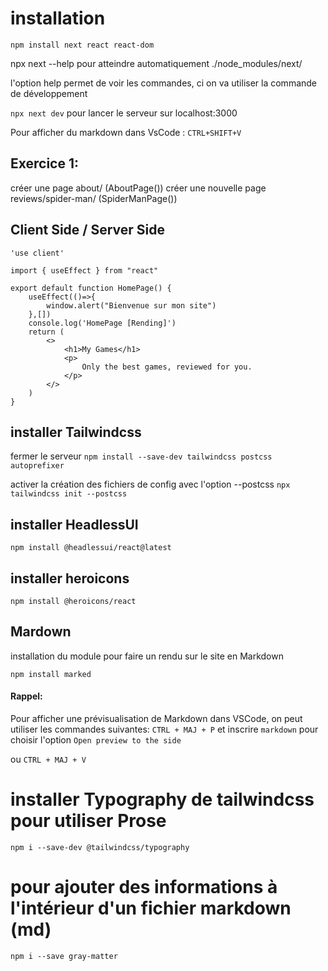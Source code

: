 # installation
```npm install next react react-dom```

npx next --help pour atteindre automatiquement ./node_modules/next/

l'option help permet de voir les commandes, ci on va utiliser la commande de développement

```npx next dev``` pour lancer le serveur sur localhost:3000

Pour afficher du markdown dans VsCode : ```CTRL+SHIFT+V```

## Exercice 1:

créer une page about/ (AboutPage())
créer une nouvelle page reviews/spider-man/ (SpiderManPage())

## Client Side / Server Side 

```
'use client'

import { useEffect } from "react"

export default function HomePage() {
    useEffect(()=>{
        window.alert("Bienvenue sur mon site")
    },[])
    console.log('HomePage [Rending]')
    return (
        <>
            <h1>My Games</h1>
            <p>
                Only the best games, reviewed for you.
            </p>
        </>
    )
}
```


## installer Tailwindcss

fermer le serveur 
```npm install --save-dev tailwindcss postcss autoprefixer```

activer la création des fichiers de config avec l'option --postcss
```npx tailwindcss init --postcss```

## installer HeadlessUI
```npm install @headlessui/react@latest```

## installer heroicons
```npm install @heroicons/react```

## Mardown
installation du module pour faire un rendu sur le site en Markdown

```npm install marked```

#### Rappel: 
Pour afficher une prévisualisation de Markdown dans VSCode, on peut utiliser les commandes suivantes: 
```CTRL + MAJ + P``` et inscrire ```markdown``` pour choisir l'option ```Open preview to the side```

ou 
```CTRL + MAJ + V```

# installer Typography de tailwindcss pour utiliser Prose

```npm i --save-dev @tailwindcss/typography```

# pour ajouter des informations à l'intérieur d'un fichier markdown (md)

```npm i --save gray-matter```